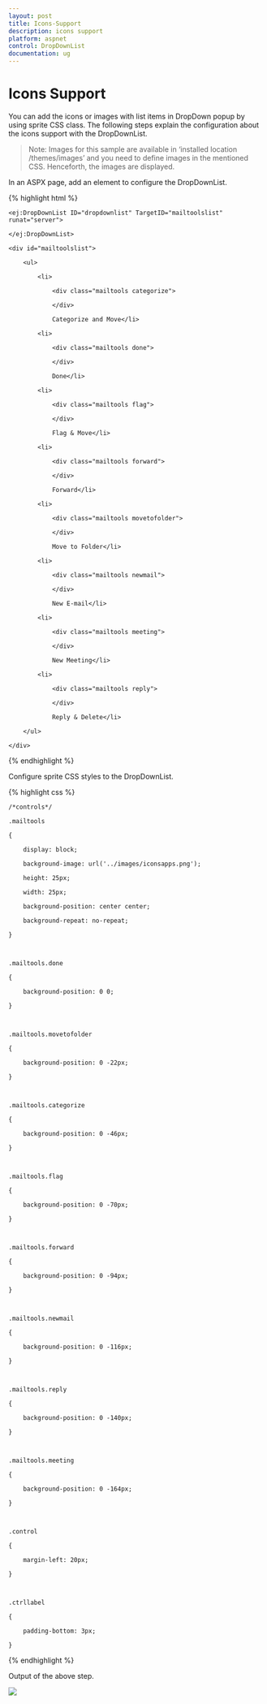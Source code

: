 ```yaml
---
layout: post
title: Icons-Support
description: icons support 
platform: aspnet
control: DropDownList
documentation: ug
---
```


# Icons Support 

You can add the icons or images with list items in DropDown popup by using sprite CSS class. The following steps explain the configuration about the icons support with the DropDownList.


> Note: Images for this sample are available in ‘installed location /themes/images’ and you need to define images in the mentioned CSS. Henceforth, the images are displayed. 


In an ASPX page, add an element to configure the DropDownList.

{% highlight html %}

<div class="control">

    <ej:DropDownList ID="dropdownlist" TargetID="mailtoolslist" runat="server">

    </ej:DropDownList>

    <div id="mailtoolslist">

        <ul>

            <li>

                <div class="mailtools categorize">

                </div>

                Categorize and Move</li>

            <li>

                <div class="mailtools done">

                </div>

                Done</li>

            <li>

                <div class="mailtools flag">

                </div>

                Flag & Move</li>

            <li>

                <div class="mailtools forward">

                </div>

                Forward</li>

            <li>

                <div class="mailtools movetofolder">

                </div>

                Move to Folder</li>

            <li>

                <div class="mailtools newmail">

                </div>

                New E-mail</li>

            <li>

                <div class="mailtools meeting">

                </div>

                New Meeting</li>

            <li>

                <div class="mailtools reply">

                </div>

                Reply & Delete</li>

        </ul>

    </div>

</div>



{% endhighlight %}



Configure sprite CSS styles to the DropDownList.

{% highlight css %}

    /*controls*/

    .mailtools

    {

        display: block;

        background-image: url('../images/iconsapps.png');

        height: 25px;

        width: 25px;

        background-position: center center;

        background-repeat: no-repeat;

    }



    .mailtools.done

    {

        background-position: 0 0;

    }



    .mailtools.movetofolder

    {

        background-position: 0 -22px;

    }



    .mailtools.categorize

    {

        background-position: 0 -46px;

    }



    .mailtools.flag

    {

        background-position: 0 -70px;

    }



    .mailtools.forward

    {

        background-position: 0 -94px;

    }



    .mailtools.newmail

    {

        background-position: 0 -116px;

    }



    .mailtools.reply

    {

        background-position: 0 -140px;

    }



    .mailtools.meeting

    {

        background-position: 0 -164px;

    }



    .control

    {

        margin-left: 20px;

    }



    .ctrllabel

    {

        padding-bottom: 3px;

    }





{% endhighlight %}



Output of the above step.



![](Icons-Support_images/Icons-Support_img2.png)  



